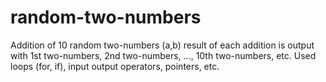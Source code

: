 # random-two-numbers
Addition of 10 random two-numbers (a,b) result of each addition is output with 1st two-numbers, 2nd two-numbers, ..., 10th two-numbers, etc.
Used loops (for, if), input output operators, pointers, etc.
